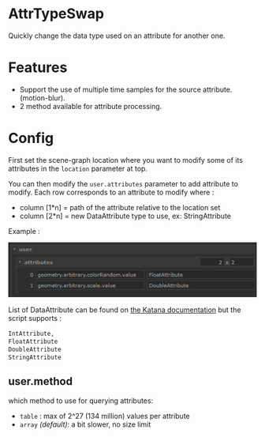 # AttrTypeSwap

Quickly change the data type used on an attribute for another one.

# Features

- Support the use of multiple time samples for the source attribute. (motion-blur).
- 2 method available for attribute processing.

# Config

First set the scene-graph location where you want to modify some of its attributes
in the `location` parameter at top.

You can then modify the `user.attributes` parameter to add attribute to modify.
Each row corresponds to an attribute to modify where :

- column [1*n] = path of the attribute relative to the location set 
- column [2*n] = new DataAttribute type to use, ex: StringAttribute

Example : 

![opscript interface screenshot](doc-user_attributes.png)

List of DataAttribute can be found on
[the Katana documentation](https://learn.foundry.com/katana/5.0/dev-guide/OpsAndOpScript/Attributes/OpScript.html#IntAttribute)
but the script supports :

```
IntAttribute,
FloatAttribute
DoubleAttribute
StringAttribute
```

## user.method

which method to use for querying attributes:
- `table` : max of 2^27 (134 million) values per attribute
- `array` _(default)_: a bit slower, no size limit 
